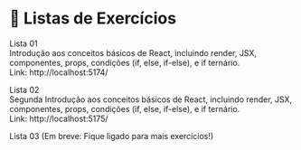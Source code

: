 ## <h1>📑 Listas de Exercícios</h1>
<p>Lista 01</h2><br>
 Introdução aos conceitos básicos de React, incluindo render, JSX, componentes, props, condições (if, else, if-else), e if ternário.<br>
Link: http://localhost:5174/ </p>

<p>Lista 02 <br>
Segunda Introdução aos conceitos básicos de React, incluindo render, JSX, componentes, props, condições (if, else, if-else), e if ternário.<br>
Link: http://localhost:5175/ </p>

<p>Lista 03
(Em breve: Fique ligado para mais exercícios!)</p>
